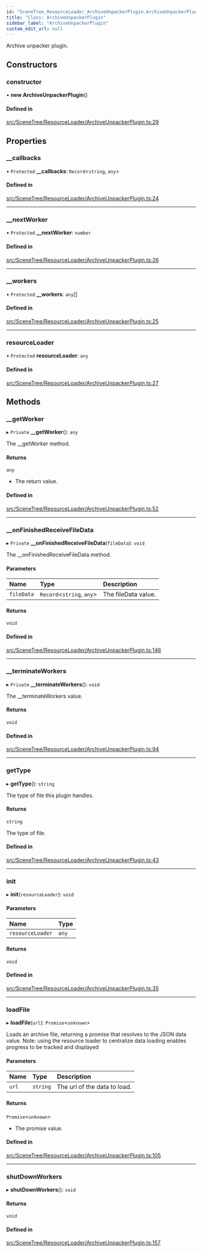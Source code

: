 ```yaml
---
id: "SceneTree_ResourceLoader_ArchiveUnpackerPlugin.ArchiveUnpackerPlugin"
title: "Class: ArchiveUnpackerPlugin"
sidebar_label: "ArchiveUnpackerPlugin"
custom_edit_url: null
---
```




Archive unpacker plugin.

## Constructors

### constructor

• **new ArchiveUnpackerPlugin**()

#### Defined in

[src/SceneTree/ResourceLoader/ArchiveUnpackerPlugin.ts:29](https://github.com/ZeaInc/zea-engine/blob/d12d3e016/src/SceneTree/ResourceLoader/ArchiveUnpackerPlugin.ts#L29)

## Properties

### \_\_callbacks

• `Protected` **\_\_callbacks**: `Record`<`string`, `any`\>

#### Defined in

[src/SceneTree/ResourceLoader/ArchiveUnpackerPlugin.ts:24](https://github.com/ZeaInc/zea-engine/blob/d12d3e016/src/SceneTree/ResourceLoader/ArchiveUnpackerPlugin.ts#L24)

___

### \_\_nextWorker

• `Protected` **\_\_nextWorker**: `number`

#### Defined in

[src/SceneTree/ResourceLoader/ArchiveUnpackerPlugin.ts:26](https://github.com/ZeaInc/zea-engine/blob/d12d3e016/src/SceneTree/ResourceLoader/ArchiveUnpackerPlugin.ts#L26)

___

### \_\_workers

• `Protected` **\_\_workers**: `any`[]

#### Defined in

[src/SceneTree/ResourceLoader/ArchiveUnpackerPlugin.ts:25](https://github.com/ZeaInc/zea-engine/blob/d12d3e016/src/SceneTree/ResourceLoader/ArchiveUnpackerPlugin.ts#L25)

___

### resourceLoader

• `Protected` **resourceLoader**: `any`

#### Defined in

[src/SceneTree/ResourceLoader/ArchiveUnpackerPlugin.ts:27](https://github.com/ZeaInc/zea-engine/blob/d12d3e016/src/SceneTree/ResourceLoader/ArchiveUnpackerPlugin.ts#L27)

## Methods

### \_\_getWorker

▸ `Private` **__getWorker**(): `any`

The __getWorker method.

#### Returns

`any`

- The return value.

#### Defined in

[src/SceneTree/ResourceLoader/ArchiveUnpackerPlugin.ts:52](https://github.com/ZeaInc/zea-engine/blob/d12d3e016/src/SceneTree/ResourceLoader/ArchiveUnpackerPlugin.ts#L52)

___

### \_\_onFinishedReceiveFileData

▸ `Private` **__onFinishedReceiveFileData**(`fileData`): `void`

The __onFinishedReceiveFileData method.

#### Parameters

| Name | Type | Description |
| :------ | :------ | :------ |
| `fileData` | `Record`<`string`, `any`\> | The fileData value. |

#### Returns

`void`

#### Defined in

[src/SceneTree/ResourceLoader/ArchiveUnpackerPlugin.ts:146](https://github.com/ZeaInc/zea-engine/blob/d12d3e016/src/SceneTree/ResourceLoader/ArchiveUnpackerPlugin.ts#L146)

___

### \_\_terminateWorkers

▸ `Private` **__terminateWorkers**(): `void`

The __terminateWorkers value.

#### Returns

`void`

#### Defined in

[src/SceneTree/ResourceLoader/ArchiveUnpackerPlugin.ts:94](https://github.com/ZeaInc/zea-engine/blob/d12d3e016/src/SceneTree/ResourceLoader/ArchiveUnpackerPlugin.ts#L94)

___

### getType

▸ **getType**(): `string`

The type of file this plugin handles.

#### Returns

`string`

The type of file.

#### Defined in

[src/SceneTree/ResourceLoader/ArchiveUnpackerPlugin.ts:43](https://github.com/ZeaInc/zea-engine/blob/d12d3e016/src/SceneTree/ResourceLoader/ArchiveUnpackerPlugin.ts#L43)

___

### init

▸ **init**(`resourceLoader`): `void`

#### Parameters

| Name | Type |
| :------ | :------ |
| `resourceLoader` | `any` |

#### Returns

`void`

#### Defined in

[src/SceneTree/ResourceLoader/ArchiveUnpackerPlugin.ts:35](https://github.com/ZeaInc/zea-engine/blob/d12d3e016/src/SceneTree/ResourceLoader/ArchiveUnpackerPlugin.ts#L35)

___

### loadFile

▸ **loadFile**(`url`): `Promise`<`unknown`\>

Loads an archive file, returning a promise that resolves to the JSON data value.
Note: using the resource loader to centralize data loading enables progress to be tracked and displayed

#### Parameters

| Name | Type | Description |
| :------ | :------ | :------ |
| `url` | `string` | The url of the data to load. |

#### Returns

`Promise`<`unknown`\>

- The promise value.

#### Defined in

[src/SceneTree/ResourceLoader/ArchiveUnpackerPlugin.ts:105](https://github.com/ZeaInc/zea-engine/blob/d12d3e016/src/SceneTree/ResourceLoader/ArchiveUnpackerPlugin.ts#L105)

___

### shutDownWorkers

▸ **shutDownWorkers**(): `void`

#### Returns

`void`

#### Defined in

[src/SceneTree/ResourceLoader/ArchiveUnpackerPlugin.ts:157](https://github.com/ZeaInc/zea-engine/blob/d12d3e016/src/SceneTree/ResourceLoader/ArchiveUnpackerPlugin.ts#L157)


